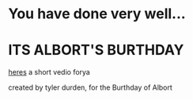 # You have done very well...


# ITS ALBORT'S BURTHDAY

[heres](https://vimeo.com/456071423)
a short vedio forya


created by tyler durden, for the Burthday of Albort
